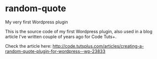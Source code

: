 # random-quote
My very first Wordpress plugin

This is the source code of my first Wordpress plugin, also used in a blog article I've written couple of years ago for Code Tuts+.

Check the article here:
http://code.tutsplus.com/articles/creating-a-random-quote-plugin-for-wordpress--wp-23833
